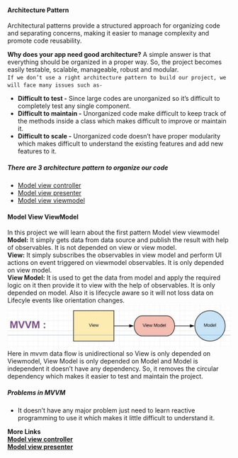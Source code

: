 #### Architecture Pattern 
Architectural patterns provide a structured approach for organizing code and separating concerns, making it easier to manage complexity and promote code reusability.

__Why does your app need good architecture?__
A simple answer is that everything should be organized in a proper way. So, the project becomes easily testable, scalable, manageable, robust and modular.  
`If we don’t use a right architecture pattern to build our project, we will face many issues such as-`
- __Difficult to test -__ Since large codes are unorganized so it’s difficult to completely test any single component.
- __Difficult to maintain -__ Unorganized code make difficult to keep track of the methods inside a class which makes difficult to improve or maintain it.
- __Difficult to scale -__ Unorganized code doesn’t have proper modularity which makes difficult to understand the existing features and add new features to it.

##### There are 3 architecture pattern to organize our code
- [Model view controller](https://github.com/riteshpandey5102/MVC-Demo)
- [Model view presenter](https://github.com/riteshpandey5102/MVP-Demo)
- [Model view viewmodel](https://github.com/riteshpandey5102/MVVM-Demo)

#### Model View ViewModel
In this project we will learn about the first pattern Model view viewmodel   
__Model:__ It simply gets data from data source and publish the result with help of observables. It is not depended on view or view model.  
__View:__ It simply subscribes the observables in view model and perform UI actions on event triggered on viewmodel observables. It is only depended on view model.  
__View Model:__ It is used to get the data from model and apply the required logic on it then provide it to view with the help of observables. It is only depended on model. Also it is lifecycle aware so it will not loss data on Lifecyle events like orientation changes.   
![Model View ViewModel](https://github.com/riteshpandey5102/MVVM-Demo/blob/main/MVVM.jpg?raw=true)  
Here in mvvm data flow is unidirectional so View is only depended on Viewmodel, View Model is only depended on Model and Model is independent it doesn’t have any dependency. 
So, it removes the circular dependency which makes it easier to test and maintain the project.  
##### Problems in MVVM
- It doesn’t have any major problem just need to learn reactive programming to use it which makes it little difficult to understand it. 

__More Links__  
__[Model view controller](https://github.com/riteshpandey5102/MVC-Demo)__  
__[Model view presenter](https://github.com/riteshpandey5102/MVP-Demo)__

